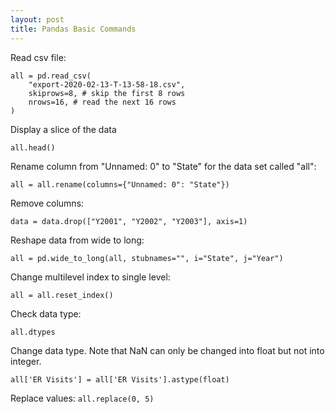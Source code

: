 ```yaml
---
layout: post
title: Pandas Basic Commands
---
```


Read csv file:
```
all = pd.read_csv(
    "export-2020-02-13-T-13-58-18.csv",
    skiprows=8, # skip the first 8 rows
    nrows=16, # read the next 16 rows
)
```

Display a slice of the data
```
all.head()
```

Rename column from "Unnamed: 0" to "State" for the data set called "all":
```
all = all.rename(columns={"Unnamed: 0": "State"})
```

Remove columns:
```
data = data.drop(["Y2001", "Y2002", "Y2003"], axis=1)
```

Reshape data from wide to long:
```
all = pd.wide_to_long(all, stubnames="", i="State", j="Year")
```

Change multilevel index to single level:
```
all = all.reset_index()
```

Check data type:
```
all.dtypes
```

Change data type. Note that NaN can only be changed into float but not into integer.
```
all['ER Visits'] = all['ER Visits'].astype(float)
```

Replace values:
```all.replace(0, 5)```

